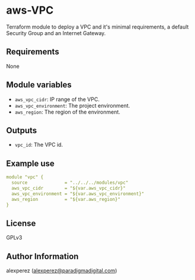 # aws-VPC

Terraform module to deploy a VPC and it's minimal requirements, a default Security Group and an Internet Gateway.

## Requirements

None

## Module variables

* `aws_vpc_cidr`: IP range of the VPC.
* `aws_vpc_environment`: The project environment.
* `aws_region`: The region of the environment.

## Outputs

* `vpc_id`: The VPC id.

## Example use

```yaml
module "vpc" {
  source              = "../../../modules/vpc"
  aws_vpc_cidr        = "${var.aws_vpc_cidr}"
  aws_vpc_environment = "${var.aws_vpc_environment}"
  aws_region          = "${var.aws_region}"
}
```

## License
GPLv3

## Author Information
alexperez (alexperez@paradigmadigital.com)
